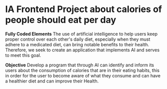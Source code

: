 # IA Frontend Project about calories of people should eat per day

**Fully Coded Elements**
The use of artificial intelligence to help users keep proper control over each other's daily diet, especially when they must adhere to a medicated diet, can bring notable benefits to their health. Therefore, we seek to create an application that implements AI and serves to meet this goal.

**Objective**
Develop a program that through AI can identify and inform its users about the consumption of calories that are in their eating habits, this in order for the user to become aware of what they consume and can have a healthier diet and can improve their Health.
